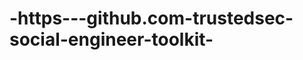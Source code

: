 -https---github.com-trustedsec-social-engineer-toolkit-
=======================================================
